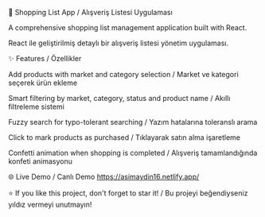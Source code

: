 🛒 Shopping List App / Alışveriş Listesi Uygulaması

A comprehensive shopping list management application built with React.

React ile geliştirilmiş detaylı bir alışveriş listesi yönetim uygulaması.

✨ Features / Özellikler

Add products with market and category selection / Market ve kategori seçerek ürün ekleme

Smart filtering by market, category, status and product name / Akıllı filtreleme sistemi

Fuzzy search for typo-tolerant searching / Yazım hatalarına toleranslı arama

Click to mark products as purchased / Tıklayarak satın alma işaretleme

Confetti animation when shopping is completed / Alışveriş tamamlandığında konfeti animasyonu

🌐 Live Demo / Canlı Demo
https://asimaydin16.netlify.app/

⭐ If you like this project, don't forget to star it! / Bu projeyi beğendiyseniz yıldız vermeyi unutmayın!
